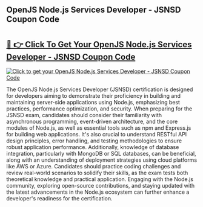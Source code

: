 ## OpenJS Node.js Services Developer - JSNSD Coupon Code

# <h2><a href="https://gitdownloader.com/linuxfoundation.php">🔗 👉 Click To Get Your OpenJS Node.js Services Developer - JSNSD Coupon Code</a></h2>

[![Click to get your OpenJS Node.js Services Developer - JSNSD Coupon Code](https://gitdownloader.com/linuxfoundation.jpg)](https://gitdownloader.com/linuxfoundation.php)

The OpenJS Node.js Services Developer (JSNSD) certification is designed for developers aiming to demonstrate their proficiency in building and maintaining server-side applications using Node.js, emphasizing best practices, performance optimization, and security. When preparing for the JSNSD exam, candidates should consider their familiarity with asynchronous programming, event-driven architecture, and the core modules of Node.js, as well as essential tools such as npm and Express.js for building web applications. It's also crucial to understand RESTful API design principles, error handling, and testing methodologies to ensure robust application performance. Additionally, knowledge of database integration, particularly with MongoDB or SQL databases, can be beneficial, along with an understanding of deployment strategies using cloud platforms like AWS or Azure. Candidates should practice coding challenges and review real-world scenarios to solidify their skills, as the exam tests both theoretical knowledge and practical application. Engaging with the Node.js community, exploring open-source contributions, and staying updated with the latest advancements in the Node.js ecosystem can further enhance a developer's readiness for the certification.